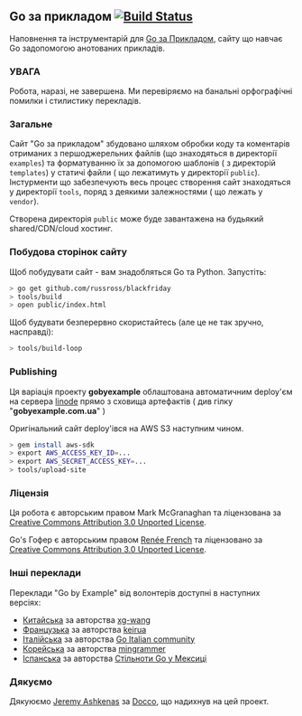 ## Go за прикладом [![Build Status](https://travis-ci.org/butuzov/gobyexample.svg?branch=ukrainian)](https://travis-ci.org/butuzov/gobyexample)

Наповнення та інструментарій для [Go за Прикладом](https://gobyexample.com.ua), сайту що навчає Go задопомогою анотованих прикладів.

### УВАГА

Робота, наразі, не завершена. Ми перевіряємо на банальні орфографічні помилки і стилистику перекладів.

### Загальне
Сайт "Go за прикладом" збудовано шляхом обробки коду та коментарів отриманих з першоджерельних файлів (що знаходяться в директорії `examples`) та форматуванню їх  за допомогою шаблонів ( з директорій `templates`) у статичі файли ( що лежатимуть у директорії `public`). Інстурменти що забезпечують весь процес створення сайт знаходяться у директорії `tools`, поряд з деякими залежностями ( що лежать у `vendor`).

Створена директорія `public` може буде завантажена на будьякий shared/CDN/cloud хостинг.


### Побудова сторінок сайту

Щоб побудувати сайт - вам знадобляться Go та Python. Запустіть:

```bash
> go get github.com/russross/blackfriday
> tools/build
> open public/index.html
```

Щоб будувати безперервно скористайтесь (але це не так зручно, насправді):

```bash
> tools/build-loop
```

### Publishing

Ця варіація проекту **gobyexample** облаштована автоматичним deploy'єм на сервера [linode](https://linode.com) прямо з сховища артефактів ( див гілку "**gobyexample.com.ua**" )

Оригінальний сайт deploy'івся на AWS S3 наступним чином.

```bash
> gem install aws-sdk
> export AWS_ACCESS_KEY_ID=...
> export AWS_SECRET_ACCESS_KEY=...
> tools/upload-site
```

### Ліцензія

Ця робота є авторським правом Mark McGranaghan та ліцензована за
[Creative Commons Attribution 3.0 Unported License](http://creativecommons.org/licenses/by/3.0/).

Go's Гофер є авторським правом [Renée French](http://reneefrench.blogspot.com/) та ліцензовано за
[Creative Commons Attribution 3.0 Unported License](http://creativecommons.org/licenses/by/3.0/).


### Інші переклади

Переклади "Go by Example" від волонтерів доступні в наступних версіях:

* [Китайська](https://gobyexample.xgwang.me/) за авторства [xg-wang](https://github.com/xg-wang/gobyexample)
* [Французька](http://le-go-par-l-exemple.keiruaprod.fr) за авторства [keirua](https://github.com/keirua/gobyexample)
* [Італійська](http://gobyexample.it) за авторства [Go Italian community](https://github.com/golangit/gobyexample-it)
* [Корейська](https://mingrammer.com/gobyexample/) за авторства [mingrammer](https://github.com/mingrammer)
* [Іспанська](http://goconejemplos.com) за авторства [Стільноти Go у Мексиці](https://github.com/dabit/gobyexample)

### Дякуємо

Дякуюємо [Jeremy Ashkenas](https://github.com/jashkenas)
за [Docco](http://jashkenas.github.com/docco/), що надихнув на цей проект.
